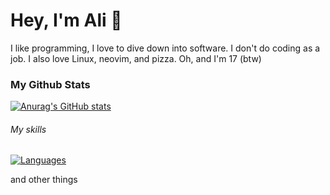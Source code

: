 # Hey, I'm Ali 👋
I like programming, I love to dive down into software. I don't do coding as a job. I also love Linux, neovim, and pizza. Oh, and I'm 17 (btw)

### My Github Stats
[![Anurag's GitHub stats](https://github-readme-stats.vercel.app/api?username=aliel0malki)](https://github.com/anuraghazra/github-readme-stats)

###### My skills
[![Languages](https://skillicons.dev/icons?i=c,rust,go,nodejs)](https://skillicons.dev)


and other things
